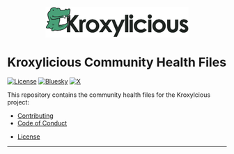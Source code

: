 <p style="text-align:center;" align="center">
      <picture align="center">
         <source media="(prefers-color-scheme: light)" srcset="logos/kroxylicious_logo_rgb_hori_default_600px.png">
         <source media="(prefers-color-scheme: dark)" srcset="logos/kroxylicious_logo_rgb_hori_reverse_600px.png">
         <img align="center" src="logos/kroxylicious_logo_rgb_hori_default_600px.png" alt="Kroxylicious Logo" width="65%"/>
      </picture>
</p>

# Kroxylicious Community Health Files

[![License](https://img.shields.io/badge/license-Apache--2.0-blue.svg)](http://www.apache.org/licenses/LICENSE-2.0)
[![Bluesky](https://img.shields.io/badge/kroxylicious-0285FF?style=flat-square&logo=Bluesky&logoColor=fff)](https://bsky.app/profile/kroxylicious.io)
[![X](https://img.shields.io/badge/kroxylicious-black?style=flat-square&logo=X)](https://x.com/kroxylicious)


This repository contains the community health files for the Kroxylcious project:
* [Contributing](./CONTRIBUTING.md)
* [Code of Conduct](./CODE_OF_CONDUCT.md)
<!--
* [Security Policy](./SECURITY.md)
* [Support](./SUPPORT.md)
-->
* [License](./LICENSE)


---
